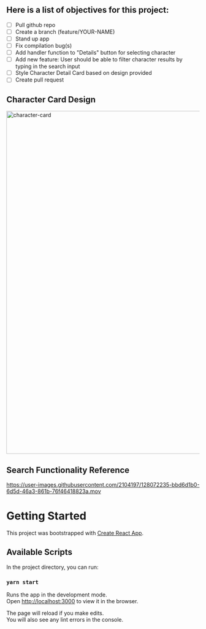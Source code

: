 ## Here is a list of objectives for this project:
- [ ] Pull github repo
- [ ] Create a branch (feature/YOUR-NAME)
- [ ] Stand up app
- [ ] Fix compilation bug(s)
- [ ] Add handler function to "Details" button for selecting character
- [ ] Add new feature: User should be able to filter character results by typing in the search input
- [ ] Style Character Detail Card based on design provided
- [ ] Create pull request

## Character Card Design 
<img width="895" alt="character-card" src="https://user-images.githubusercontent.com/2104197/128072124-c270f882-ba32-4cca-9592-6c8273b2f057.png">

## Search Functionality Reference
https://user-images.githubusercontent.com/2104197/128072235-bbd6d1b0-6d5d-46a3-861b-76f46418823a.mov


# Getting Started

This project was bootstrapped with [Create React App](https://github.com/facebook/create-react-app).

## Available Scripts

In the project directory, you can run:

### `yarn start`

Runs the app in the development mode.\
Open [http://localhost:3000](http://localhost:3000) to view it in the browser.

The page will reload if you make edits.\
You will also see any lint errors in the console.

